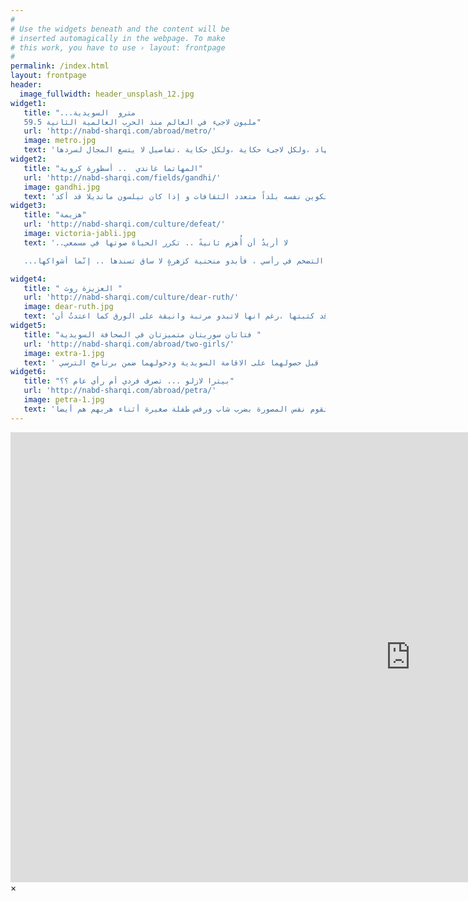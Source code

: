 ```yaml
---
#
# Use the widgets beneath and the content will be
# inserted automagically in the webpage. To make
# this work, you have to use › layout: frontpage
#
permalink: /index.html
layout: frontpage
header:
  image_fullwidth: header_unsplash_12.jpg
widget1:
   title: "...مترو  السويدية
   59.5 مليون لاجىء في العالم منذ الحرب العالمية الثانية"
   url: 'http://nabd-sharqi.com/abroad/metro/'
   image: metro.jpg
   text: 'مايقارب الـــ 60 مليون شخص خرجوا من ديارهم بحثاً عن ملاذٍ آمن يقيهم ويلات الحرب والعنف والاضطهاد ،ولكل لاجىء حكاية ،ولكل حكاية .تفاصيل لا يتسع المجال لسردها'
widget2:
   title: "المهاتما غاندي  .. أسطورة كروية"
   url: 'http://nabd-sharqi.com/fields/gandhi/'
   image: gandhi.jpg
   text: 'عندما نظمت جنوب افريقيا كأس العالم 2010 كان هذا الحدث الرياضي الكبير مناسبة رائعة لتذكير العالم الذي كان يتابع البطولة بشغف إلى أي مدى وصل هذا البلد من التقدم بعد ما تخلص من أغلال العنصرية فأعاد تكوين نفسه بلداً متعدد الثقافات و إذا كان نيلسون مانديلا قد أكد'
widget3:
   title: "هزيمة"
   url: 'http://nabd-sharqi.com/culture/defeat/'
   image: victoria-jabli.jpg
   text: '..لا أريدُ أن أُهزم ثانيةً .. تكرر الحياة صوتها في مسمعي

   ...لا تلبث كل الأشياء على التضخم في رأسي ، فأبدو منحنية كزهرةٍ لا ساق تسندها .. إنّما أشواكها'

widget4:
   title: " العزيزة روث "
   url: 'http://nabd-sharqi.com/culture/dear-ruth/'
   image: dear-ruth.jpg
   text: 'قرأتُ عبارة كنتُ قد كتبتها ،رغم انها لاتبدو مرتبة وانيقة على الورق كما اعتدتُ أن '
widget5:
   title: "فتاتان سوريتان متميزتان في الصحافة السويدية "
   url: 'http://nabd-sharqi.com/abroad/two-girls/'
   image: extra-1.jpg
   text: ' مرة أخرى يثبت السوريون تميزهم في بلاد المهجر ،فقد أبرزت جريدة إكسترا  السويدية تميز فتاتين سوريتين وإتقانهما للغة السويدية ما قبل حصولهما على الاقامة السويدية ودخولهما ضمن برنامج الترسي'
widget6:
   title: "بيترا لازلو ... تصرف فردي أم رأي عام ؟؟"
   url: 'http://nabd-sharqi.com/abroad/petra/'
   image: petra-1.jpg
   text: 'انتشر مقطع فيديو صادم للجميع حيث ظهر فيه مصورة صحافية وهي تحاول عرقلة رجل سوري أثناء هربه من السلطات المجرية وتكرر الموقف لتقوم نفس المصورة بضرب شاب ورفس طفلة صغيرة أثناء هربهم هم أيضاً'  
---
```


<div id="videoModal" class="reveal-modal large" data-reveal="">
  <div class="flex-video widescreen vimeo" style="display: block;">
    <iframe width="1280" height="720" src="https://www.youtube.com/embed/3b5zCFSmVvU" frameborder="0" allowfullscreen></iframe>
  </div>
  <a class="close-reveal-modal">&#215;</a>
</div>
